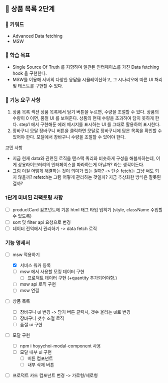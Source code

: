 ## 🚀 상품 목록 2단계

### 🔑 키워드

- Advanced Data fetching
- MSW

### 📍 학습 목표

- Single Source Of Truth 를 지향하며 일관된 인터페이스를 가진 Data fetching hook 을 구현한다.
- MSW를 이용해 서버의 다양한 응답을 시뮬레이션하고, 그 시나리오에 따른 UI 처리 및 테스트를 구현할 수 있다.

### 🎯 기능 요구 사항

1. 상품 목록 섹션
   상품 목록에서 담기 버튼을 누르면, 수량을 조절할 수 있다.
   상품의 수량이 0 이면, 품절 UI 를 보여준다.
   상품의 현재 수량을 초과하여 담지 못하게 한다.
   step1 에서 구현해둔 에러 메시지를 표시하는 UI 를 그대로 활용하여 표시한다.
2. 장바구니 모달
   장바구니 버튼을 클릭하면 모달로 장바구니에 담은 목록을 확인할 수 있어야 한다.
   모달에서 장바구니 수량을 조절할 수 있어야 한다.

고민 사항

- 지금 현재 data와 관련된 로직을 탠스택 쿼리와 비슷하게 구성을 해볼까하는데, 이게 상용라이브러리의 인터페이스를 따라하는게 아닐까? 라는 생각이든다.
- 그럼 이걸 어떻게 해결하는 것이 의미가 있는 걸까?
  -> 단순 fetch는 그냥 써도 되지 않을까? refetch는 그럼 어떻게 관리하는 것일까?
  지금 추상화한 방식은 잘못된걸까?

### 1단계 미비된 리팩토링 사항

- [ ] productCard 컴포넌트에 기본 html 태그 타입 입히기 (style, className 주입할 수 있도록)
- [ ] sort 및 filter api 요청으로 변경
- [ ] 데이터 전역에서 관리하기 -> data fetch 로직

### 기능 명세서

- [ ] msw 적용하기

  - [x] 서비스 워커 등록
  - [ ] msw 에서 사용할 모킹 데이터 구현
    - [ ] 프로덕트 데이터 구현 (+quantity 추가되어야함.)
  - [ ] msw api 로직 구현
  - [ ] msw 연결

- [ ] 상품 목록
  - [ ] 장바구니 ui 변경 -> 담기 버튼 클릭시, 갯수 올리는 ui로 변경
  - [ ] 장바구니 갯수 조절 로직
  - [ ] 품절 ui 구현
- [ ] 모달 구현
  - [ ] npm i hoyychoi-modal-component 사용
  - [ ] 모달 내부 ui 구현
    - [ ] 버튼 컴포넌트
    - [ ] 내부 삭제 버튼
- [ ] 프로덕트 카드 컴포넌트 변경 -> 가로형/세로형
